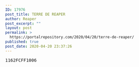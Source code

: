 ```yaml
---
ID: 17976
post_title: TERRE DE REAPER
author: Reaper
post_excerpt: ""
layout: post
permalink: >
  https://portalrepository.com/2020/04/20/terre-de-reaper/
published: true
post_date: 2020-04-20 23:37:26
---
```

<pre>1162FCFF1006</pre>